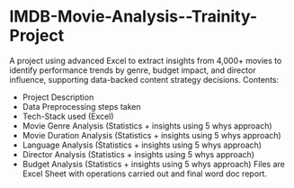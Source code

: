 # IMDB-Movie-Analysis--Trainity-Project
A project using advanced Excel to extract insights from 4,000+ movies to identify performance trends by genre, budget impact, and director influence, supporting data-backed content strategy decisions.
Contents:
- Project Description
- Data Preprocessing steps taken
- Tech-Stack used (Excel)
- Movie Genre Analysis (Statistics + insights using 5 whys approach)
- Movie Duration Analysis (Statistics + insights using 5 whys approach)
- Language Analysis (Statistics + insights using 5 whys approach)
- Director Analysis (Statistics + insights using 5 whys approach)
- Budget Analysis (Statistics + insights using 5 whys approach)
Files are Excel Sheet with operations carried out and final word doc report.
